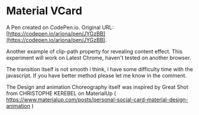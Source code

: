 # Material VCard

A Pen created on CodePen.io. Original URL: [https://codepen.io/ariona/pen/JYGzBB](https://codepen.io/ariona/pen/JYGzBB).

Another example of clip-path property for revealing content effect. This experiment will work on Latest Chrome, haven't tested on another browser.

The transition itself is not smooth i think, i have some difficulty time with the javascript. If you have better method please let me know in the comment.

The Design and animation Choreography itself was inspired by Great Shot from CHRISTOPHE KEREBEL on MaterialUp ( https://www.materialup.com/posts/personal-social-card-material-design-animation )
